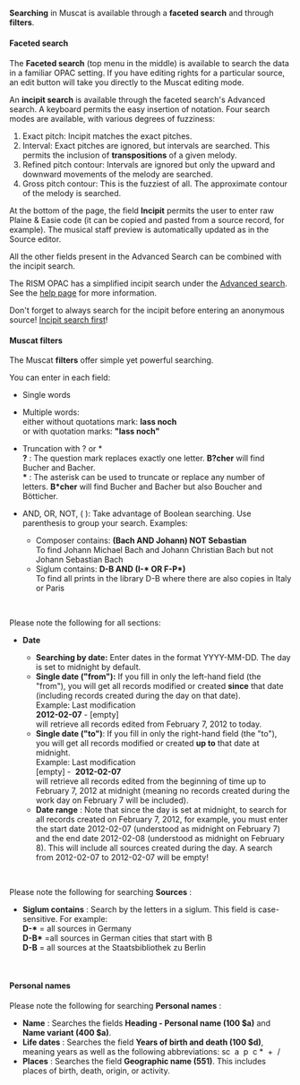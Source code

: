 **Searching** in Muscat is available through a **faceted search** and through **filters**.

#### Faceted search

####

The **Faceted search** (top menu in the middle) is available to search the data in a familiar OPAC setting. If you have editing rights for a particular source, an edit button will take you directly to the Muscat editing mode.

An **incipit search** is available through the faceted search's Advanced search. A keyboard permits the easy insertion of notation. Four search modes are available, with various degrees of fuzziness:
1. Exact pitch: Incipit matches the exact pitches.
2. Interval: Exact pitches are ignored, but intervals are searched. This permits the inclusion of **transpositions** of a given melody.
3. Refined pitch contour: Intervals are ignored but only the upward and downward movements of the melody are searched.
4. Gross pitch contour: This is the fuzziest of all. The approximate contour of the melody is searched.

At the bottom of the page, the field **Incipit** permits the user to enter raw Plaine & Easie code (it can be copied and pasted from a source record, for example). The musical staff preview is automatically updated as in the Source editor.

All the other fields present in the Advanced Search can be combined with the incipit search.

The RISM OPAC has a simplified incipit search under the [Advanced search](https://opac.rism.info/index.php?id=3&L=0). See the [help page](https://opac.rism.info/index.php?id=8&L=0#c38) for more information.

Don't forget to always search for the incipit before entering an anonymous source! [Incipit search first](https://youtu.be/kKc0zzc8cbo)!

#### Muscat filters

The Muscat **filters** offer simple yet powerful searching.

You can enter in each field:

- Single words
- Multiple words:   
  either without quotations mark: **lass noch**   
  or with quotation marks: **"lass noch"**
- Truncation with ? or \*  
  **?** : The question mark replaces exactly one letter. **B?cher** will find Bucher and Bacher.   
  **\*** : The asterisk can be used to truncate or replace any number of letters. **B\*cher** will find Bucher and Bacher but also Boucher and Bötticher.
- AND, OR, NOT, ( ): Take advantage of Boolean searching. Use parenthesis to group your search. Examples:

  - Composer contains: **(Bach AND Johann) NOT Sebastian**  
    To find Johann Michael Bach and Johann Christian Bach but not Johann Sebastian Bach
  - Siglum contains: **D-B AND (I-\* OR F-P\*)**   
    To find all prints in the library D-B where there are also copies in Italy or Paris

&nbsp;

Please note the following for all sections:

- **Date**

  - **Searching by date:** Enter dates in the format YYYY-MM-DD. The day is set to midnight by default.
  - **Single date ("from"):** If you fill in only the left-hand field (the "from"), you will get all records modified or created **since** that date (including records created during the day on that date).   
    Example: Last modification   
    **2012-02-07** - [empty]  
    will retrieve all records edited from February 7, 2012 to today.
  - **Single date ("to")**: If you fill in only the right-hand field (the "to"), you will get all records modified or created **up to** that date at midnight.  
    Example: Last modification  
    [empty] -&nbsp; **2012-02-07**  
    will retrieve all records edited from the beginning of time up to February 7, 2012 at midnight (meaning no records created during the work day on February 7 will be included).
  - **Date range** : Note that since the day is set at midnight, to search for all records created on February 7, 2012, for example, you must enter the start date 2012-02-07 (understood as midnight on February 7) and the end date 2012-02-08 (understood as midnight on February 8). This will include all sources created during the day. A search from 2012-02-07 to 2012-02-07 will be empty!

&nbsp;

Please note the following for searching **Sources** : &nbsp;

- **Siglum contains** : Search by the letters in a siglum. This field is case-sensitive. For example:  
  **D-\*** = all sources in Germany  
  **D-B\*** =all sources in German cities that start with B  
  **D-B** = all sources at the Staatsbibliothek zu Berlin

&nbsp;

#### Personal names

Please note the following for searching **Personal names** :

- **Name** : Searches the fields **Heading - Personal name (100 $a)** and **Name variant (400 $a)**.
- **Life dates** : Searches the field **Years of birth and death (100 $d)**, meaning years as well as the following abbreviations: sc &nbsp;a &nbsp;p &nbsp;c \* &nbsp;+ &nbsp;/
- **Places** : Searches the field **Geographic name (551)**. This includes places of birth, death, origin, or activity.
